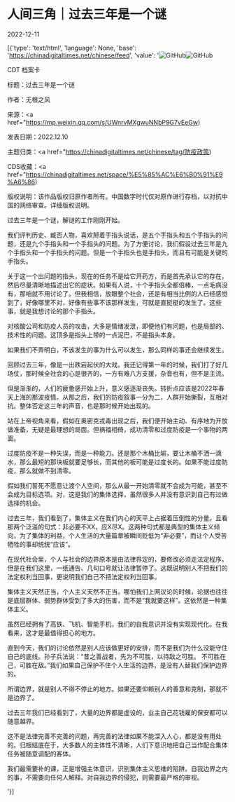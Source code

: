 # 人间三角｜过去三年是一个谜

2022-12-11

[{'type': 'text/html', 'language': None, 'base': 'https://chinadigitaltimes.net/chinese/feed', 'value': '![GitHub](https://chinadigitaltimes.net/chinese/files/2022/12/cover-big-768x510.jpg)![GitHub](https://chinadigitaltimes.net/chinese/files/2022/12/post-690799-639549a4055e0.)



CDT 档案卡

标题：过去三年是一个谜

作者：无根之风

来源：<a href="https://mp.weixin.qq.com/s/UWnrvMXgwuNNbP9G7vEeGw)

发表日期：2022.12.10

主题归类：<a href="https://chinadigitaltimes.net/chinese/tag/防疫政策)

CDS收藏：<a href="https://chinadigitaltimes.net/space/%E5%85%AC%E6%B0%91%E9%A6%86)

版权说明：该作品版权归原作者所有。中国数字时代仅对原作进行存档，以对抗中国的网络审查。详细版权说明。





过去三年是一个谜，解谜的工作刚刚开始。

我们评判历史、臧否人物，喜欢掰着手指头说话，是五个手指头和五个手指头的问题，还是九个手指头和一个手指头的问题。为了方便讨论，我们假设过去三年是九个手指头和一个手指头的问题。但是一个手指头也是手指头，而且有可能是关键的手指头。

关于这一个出问题的指头，现在的任务不是给它开药方，而是首先承认它的存在，然后尽量清晰地描述出它的症状。如果有人说，十个手指头全都倍棒，一点毛病没有，那咱就不用讨论了。但我相信，放眼整个社会，还是有相当比例的人已经感觉到了，好像哪里不对，好像有些事不该那样发生，可就是直挺挺的发生了。这些事，就是我想讨论的那个手指头。

对核酸公司和防疫人员的攻击，大多是情绪发泄，即便他们有问题，也是局部的、技术性的问题。这顶多是指头上带的一点泥巴，不是指头本身。

如果我们不弄明白，不该发生的事为什么可以发生，那么同样的事还会继续发生。

回顾过去三年，像是一出跌宕起伏的大戏。我还记得第一年的时候，我们打了好几场仗，那时候全社会的心是很齐的，一方有难八方支援，杂音也有，但不是主流。

但是渐渐的，人们的疲惫感开始上升，意义感逐渐丧失。转折点应该是2022年春天上海的那波疫情。从那之后，我们的防疫叙事一分为二，人群开始撕裂，互相对抗。整体否定这三年的声音，也是那时候开始出现的。

站在上帝视角来看，假如在奥密克戎毒出现之后，我们便开始主动、有序地为开放做准备，无疑是最理想的局面。但祸福相倚，成功清零和过度防疫是一个事物的两面。

过度防疫不是一种失误，而是一种能力。还是那个木桶比喻，要让木桶不洒一滴水，那么最短的那块板就要足够长，而其他的板可能是过度长的。如果不能过度防疫，那么就做不到清零。

假如我们誓死不愿意让渡个人空间，那么从最一开始清零就不会成为可能，甚至不会成为目标选项。对，这是我们的集体选择，虽然很多人并没有意识到自己有过做选择的机会。

过去三年，我们看到了，集体主义在我们内心的天平上占据着压倒性的分量。且看那两个泛滥的句式：非必要不XX，应X尽X。这两种句式都是典型的集体主义倾向，为了集体的利益，个人生活的大量篇章被瞬间贬低为“非必要”，而让个人受苦牺牲的事却统统“应该”。

在现代社会里，个人与社会的边界原本是由法律界定的，要修改必须走法定程序。但是在我们这里，一纸通告、几句口号就让法律暂停了。这既说明别人不把我们的法定权利当回事，更说明我们自己不把法定权利当回事。

集体主义天然正当，个人主义天然不正当。哪怕我们上网议论的时候，论据也往往是底层群体、弱势群体受到了多大的伤害，而不是“我就要这样”。这依然是一种集体主义。

虽然已经拥有了高铁、飞机、智能手机，我们的自我意识并没有实现现代化。在我看来，这才是最值得担心的地方。

直到今天，我们的讨论依然是别人应该做更好的安排，而不是我们为什么没能守住自己的底线。孙子兵法说：“昔之善战者，先为不可胜，以待敌之可胜。 不可胜在己，可胜在敌。”我们如果自己保护不住个人生活的边界，是没有人替我们保护边界的。

所谓边界，就是别人不得不停止的地方。如果还要仰赖别人的善意和克制，那就不是边界了。

过去三年我们已经看到了，大量的边界都是虚设的，业主自己花钱雇的保安都可以随意越界。

这不是法律完善不完善的问题，再完善的法律如果不能深入人心，都是没有用处的。归根结底在于，大多数人的主体性不清晰，人们下意识地把自己当作配合集体任务被随意调配的客体。

我们最需要补的课，正是增强主体意识，识别集体主义思维的陷阱。自我边界之内的事，不需要向任何人解释。对自我边界的侵犯，则需要最严格的审视。

'}]